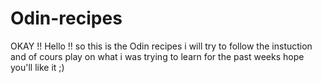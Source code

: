 # Odin-recipes
OKAY !!
 Hello !! so this is the Odin recipes i will try to follow the instuction and of cours play on what i was trying to learn for the past weeks hope you'll like it ;) 